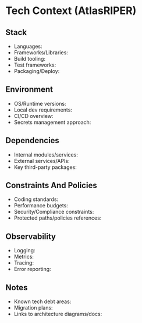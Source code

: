 # Tech Context (AtlasRIPER)

## Stack
- Languages:
- Frameworks/Libraries:
- Build tooling:
- Test frameworks:
- Packaging/Deploy:

## Environment
- OS/Runtime versions:
- Local dev requirements:
- CI/CD overview:
- Secrets management approach:

## Dependencies
- Internal modules/services:
- External services/APIs:
- Key third-party packages:

## Constraints And Policies
- Coding standards:
- Performance budgets:
- Security/Compliance constraints:
- Protected paths/policies references:

## Observability
- Logging:
- Metrics:
- Tracing:
- Error reporting:

## Notes
- Known tech debt areas:
- Migration plans:
- Links to architecture diagrams/docs: